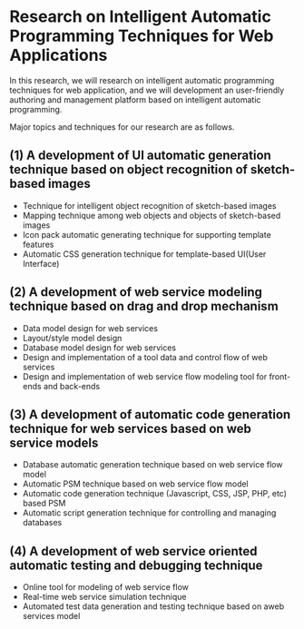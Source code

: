 # Research on Intelligent Automatic Programming Techniques for Web Applications
In this research, we will research on intelligent automatic programming techniques for web application, and we will development an user-friendly authoring and management platform based on intelligent automatic programming.

Major topics and techniques for our research are as follows.

## (1) A development of UI automatic generation technique based on object recognition of sketch-based images
- Technique for intelligent object recognition of sketch-based images
- Mapping technique among web objects and objects of sketch-based images
- Icon pack automatic generating technique for supporting template features
- Automatic CSS generation technique for template-based UI(User Interface)
## (2) A development of web service modeling technique based on drag and drop mechanism
- Data model design for web services
- Layout/style model design
- Database model design for web services
- Design and implementation of a tool data and control flow of web services
- Design and implementation of web service flow modeling tool for front-ends and back-ends
## (3) A development of automatic code generation technique for web services based on web service models
- Database automatic generation technique based on web service flow model
- Automatic PSM technique based on web service flow model
- Automatic code generation technique (Javascript, CSS, JSP, PHP, etc) based PSM
- Automatic script generation technique for controlling and managing databases
## (4) A development of web service oriented automatic testing and debugging technique
- Online tool for modeling of web service flow
- Real-time web service simulation technique
- Automated test data generation and testing technique based on aweb services model
